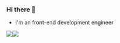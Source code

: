 ### Hi there 👋

- I'm an front-end development engineer

![](https://github-readme-stats.vercel.app/api?username=wcywxq&show_icons=true&&include_all_commits=true&icon_color=3570bf&text_color=368955&bg_color=ffffff&hide_title=true)![](https://github-readme-stats.vercel.app/api/top-langs/?username=wcywxq&layout=compact)
